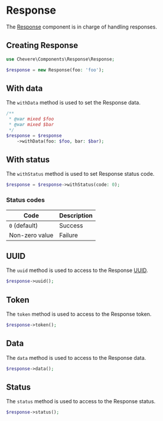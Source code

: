 # Response

The [Response](../reference/Chevere/Components/Response/Response.md) component is in charge of handling responses.

## Creating Response

```php
use Chevere\Components\Response\Response;

$response = new Response(foo: 'foo');
```

## With data

The `withData` method is used to set the Response data.

```php
/**
 * @var mixed $foo
 * @var mixed $bar
 */
$response = $response
    ->withData(foo: $foo, bar: $bar);
```

## With status

The `withStatus` method is used to set Response status code.

```php
$response = $response->withStatus(code: 0);
```

### Status codes

| Code          | Description |
| ------------- | ----------- |
| `0` (default) | Success     |
| Non-zero value | Failure     |

## UUID

The `uuid` method is used to access to the Response [UUID](https://en.wikipedia.org/wiki/Universally_unique_identifier).

```php
$response->uuid();
```

## Token

The `token` method is used to access to the Response token.

```php
$response->token();
```

## Data

The `data` method is used to access to the Response data.

```php
$response->data();
```

## Status

The `status` method is used to access to the Response status.

```php
$response->status();
```
